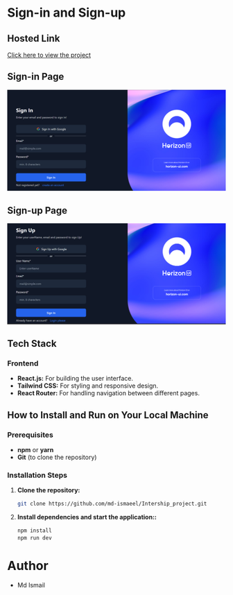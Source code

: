 # Sign-in and Sign-up

## Hosted Link

[Click here to view the project]()

## Sign-in Page

![Sign-in Page](./public/Screenshot%202024-11-19%20210838.png)

## Sign-up Page

![Sign-up Page](./public/Screenshot%202024-11-19%20210823.png)

## Tech Stack

### Frontend

- **React.js:** For building the user interface.
- **Tailwind CSS:** For styling and responsive design.
- **React Router:** For handling navigation between different pages.

## How to Install and Run on Your Local Machine

### Prerequisites

- **npm** or **yarn**
- **Git** (to clone the repository)

### Installation Steps

1. **Clone the repository:**

   ```bash
   git clone https://github.com/md-ismaeel/Intership_project.git

   ```

2. **Install dependencies and start the application::**

   ```bash
   npm install
   npm run dev

   ```

# Author

- Md Ismail
